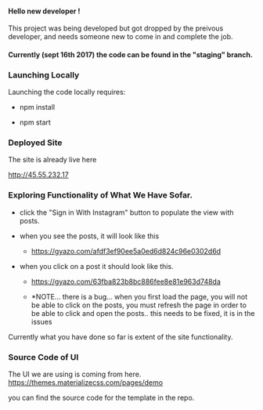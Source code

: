 #### Hello new developer ! 

This project was being developed but got dropped by the preivous developer, and needs someone new to come in and complete the job.

#### Currently (sept 16th 2017) the code can be found in the "staging" branch.

### Launching Locally
Launching the code locally requires:

 - npm install 

 - npm start 


### Deployed Site 
The site is already live here 

http://45.55.232.17

### Exploring Functionality of What We Have Sofar. 
- click the "Sign in With Instagram" button to populate the view with posts.

- when you see the posts, it will look like this
  - https://gyazo.com/afdf3ef90ee5a0ed6d824c96e0302d6d

- when you click on a post it should look like this.
  - https://gyazo.com/63fba823b8bc886fee8e81e963d748da

  - *NOTE... there is a bug... when you first load the page, you will not be able to click on the posts, you must refresh the page in order to be able to click and open the posts.. this needs to be fixed, it is in the issues

Currently what you have done so far is extent of the site functionality.

### Source Code of UI 
The UI we are using is coming from here. 
https://themes.materializecss.com/pages/demo

you can find the source code for the template in the repo. 


